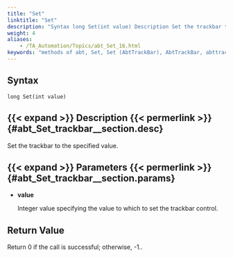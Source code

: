 ```yaml
--- 
title: "Set"
linktitle: "Set"
description: "Syntax long Set(int value) Description Set the trackbar to the specified value. Parameters value Integer value specifying the value to which to set the trackbar control. Return Value Return 0 if the ..."
weight: 4
aliases: 
    - /TA_Automation/Topics/abt_Set_16.html
keywords: "methods of abt, Set, Set (AbtTrackBar), AbtTrackBar, abttrackbar set, set value to trackbar, set trackbar value, set value to slider control"
---
```


## Syntax

`long Set(int value)`

## {{< expand >}} Description {{< permerlink >}} {#abt_Set_trackbar__section.desc} 

Set the trackbar to the specified value.

## {{< expand >}} Parameters {{< permerlink >}} {#abt_Set_trackbar__section.params} 

-   **value**

    Integer value specifying the value to which to set the trackbar control.


## Return Value

Return 0 if the call is successful; otherwise, -1..



